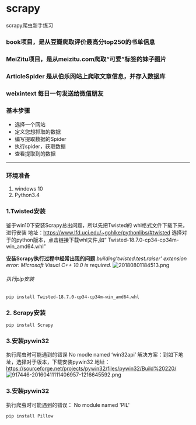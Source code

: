 # scrapy
scrapy爬虫新手练习
### book项目，是从豆瓣爬取评价最高分top250的书单信息
### MeiZitu项目，是从meizitu.com爬取“可爱”标签的妹子图片
### ArticleSpider 是从伯乐网站上爬取文章信息，并存入数据库
### weixintext  每日一句发送给微信朋友

### 基本步骤
- 选择一个网站
- 定义您想抓取的数据
- 编写提取数据的Spider
- 执行spider，获取数据
- 查看提取到的数据
----
### 环境准备
1. windows 10
2. Python3.4
### 1.Twisted安装
鉴于win10下安装Scrapy总出问题，所以先把Twisted的 whl格式文件下载下来，进行安装
地址：https://www.lfd.uci.edu/~gohlke/pythonlibs/#twisted
选择对于的python版本，点击链接下载whl文件,如“ Twisted-18.7.0-cp34-cp34m-win_amd64.whl”

**安装Scrapy执行过程中经常出现的问题** 
*building'twisted.test.raiser' extension error: Microsoft Visual C++ 10.0 is required.*
![20180801184513.png](https://upload-images.jianshu.io/upload_images/46858-76ad64076459ced9.png?imageMogr2/auto-orient/strip%7CimageView2/2/w/1240)

###### 执行pip安装

```
pip install Twisted-18.7.0-cp34-cp34m-win_amd64.whl
```
### 2. Scrapy安装
```
pip install Scrapy
```
### 3.安装pywin32
执行爬虫时可能遇到的错误
No modle named ‘win32api’
解决方案：到如下地址，选择对于版本，下载安装pywin32
地址：https://sourceforge.net/projects/pywin32/files/pywin32/Build%20220/
![917446-20160411111406957-1216645592.png](https://upload-images.jianshu.io/upload_images/46858-803f1255eac98603.png?imageMogr2/auto-orient/strip%7CimageView2/2/w/1240)
### 3.安装pywin32
执行爬虫时可能遇到的错误：
No module named 'PIL'
```
pip install Pillow
```
